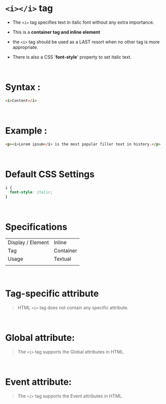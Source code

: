 # `<i></i>` tag

- The `<i>` tag specifies text in italic font without any extra importance.

* This is a **container tag and inline element**

* the `<i>` tag should be used as a LAST resort when no other tag is more appropriate.

* There is also a CSS '**font-style**' property to set italic text.

&nbsp;

# Syntax :

```html
<i>Content</i>
```

&nbsp;

# Example :

```html
<p><i>Lorem ipsum</i> is the most popular filler text in history.</p>
```

&nbsp;

# Default CSS Settings

```css
i {
  font-style: italic;
}
```

&nbsp;

# Specifications

|                   |           |
| ----------------- | --------- |
| Display / Element | Inline    |
| Tag               | Container |
| Usage             | Textual   |
|                   |           |

&nbsp;

# Tag-specific attribute

> HTML `<i>` tag does not contain any specific attribute.

&nbsp;

# Global attribute:

> The `<i>` tag supports the Global attributes in HTML.

&nbsp;

# Event attribute:

> The `<i>` tag supports the Event attributes in HTML.
